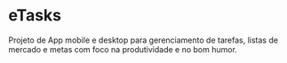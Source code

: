 # eTasks
 Projeto de App mobile e desktop para gerenciamento de tarefas, listas de mercado e metas com foco na produtividade e no bom humor.
